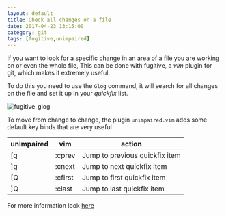 ```yaml
---
layout: default
title: Check all changes on a file
date: 2017-04-23 13:15:00
category: git
tags: [fugitive,unimpaired]
---
```

If you want to look for a specific change in an area of a file you are working on or even the whole file,
 This can be done with fugitive, a _vim_ plugin for git, which makes it extremely useful.

To do this you need to use the `Glog` command, it will search for all changes on the file and set it up in your _quickfix_ list.

![fugitive_glog](https://cloud.githubusercontent.com/assets/778410/25282592/f5681798-267e-11e7-8105-100e1afe84e6.gif)

To move from change to change, the plugin `unimpaired.vim` adds some default key binds that are very useful

unimpaired|vim|action
--- | --- | ---
[q|:cprev|Jump to previous quickfix item
]q|:cnext|Jump to next quickfix item
[Q|:cfirst|Jump to first quickfix item
]Q|:clast|Jump to last quickfix item

For more information look [here](http://vimcasts.org/episodes/fugitive-vim-exploring-the-history-of-a-git-repository/)
